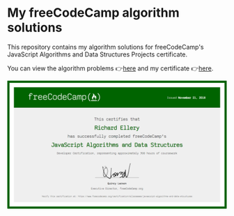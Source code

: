 # My freeCodeCamp algorithm solutions

This repository contains my algorithm solutions for freeCodeCamp's JavaScript Algorithms and Data Structures Projects certificate.

You can view the algorithm problems 👉[here](https://learn.freecodecamp.org/javascript-algorithms-and-data-structures/javascript-algorithms-and-data-structures-projects) and my certificate 👉[here](https://www.freecodecamp.org/certification/ellereeeee/javascript-algorithms-and-data-structures).

![Richard's FCC JavaScript algorithms certificate.](certificate.png)
